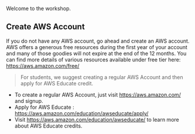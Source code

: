 Welcome to the workshop.

## Create AWS Account
If you do not have any AWS account, go ahead and create an AWS account. AWS offers a generous free resources during the first year of your account and many of those goodies will not expire at the end of the 12 months. You can find more details of various resources available under free tier here: https://aws.amazon.com/free/

> For students, we suggest creating a regular AWS Account and then apply for AWS Educate credit.
* To create a regular AWS Account, just visit https://aws.amazon.com/ and signup.
* Apply for AWS Educate : https://aws.amazon.com/education/awseducate/apply/
* Visit https://aws.amazon.com/education/awseducate/ to learn more about AWS Educate credits.